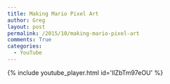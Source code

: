 ```yaml
---
title: Making Mario Pixel Art
author: Greg
layout: post
permalink: /2015/10/making-mario-pixel-art
comments: True
categories:
  - YouTube
---
```


{% include youtube_player.html id='llZbTm97eOU' %}
